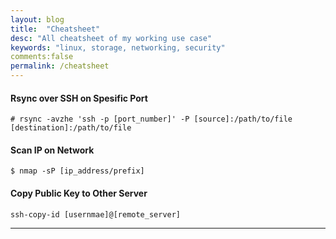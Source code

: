 ```yaml
---
layout: blog
title:  "Cheatsheet"
desc: "All cheatsheet of my working use case"
keywords: "linux, storage, networking, security"
comments:false
permalink: /cheatsheet
---
```


#### Rsync over SSH on Spesific Port

```
# rsync -avzhe 'ssh -p [port_number]' -P [source]:/path/to/file [destination]:/path/to/file
```


#### Scan IP on Network

```
$ nmap -sP [ip_address/prefix]
```
#### Copy Public Key to Other Server

```
ssh-copy-id [usernmae]@[remote_server]
```
---
